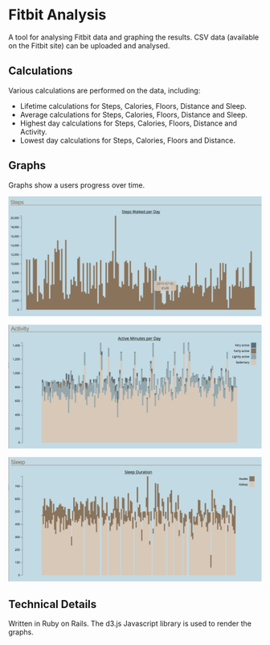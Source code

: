 # Fitbit Analysis

A tool for analysing Fitbit data and graphing the results. CSV data (available on the Fitbit site) can be uploaded and analysed.

## Calculations
Various calculations are performed on the data, including:
* Lifetime calculations for Steps, Calories, Floors, Distance and Sleep.
* Average calculations for Steps, Calories, Floors, Distance and Sleep.
* Highest day calculations for Steps, Calories, Floors, Distance and Activity.
* Lowest day calculations for Steps, Calories, Floors and Distance.

## Graphs
Graphs show a users progress over time.

![Steps Graph](steps-graph.png)

![Activity Graph](activity-graph.png)

![Sleep Graph](sleep-graph.png)

## Technical Details
Written in Ruby on Rails. The d3.js Javascript library is used to render the graphs.